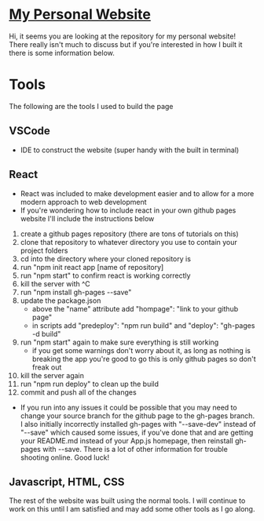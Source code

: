 # [My Personal Website](https://alex-zaykowski.github.io/)
Hi, it seems you are looking at the repository for my personal website! There really isn't much to discuss but if you're interested in how I built it there is some information below.

# Tools
The following are the tools I used to build the page
## VSCode
- IDE to construct the website (super handy with the built in terminal)

## React
- React was included to make development easier and to allow for a more modern approach to web development
- If you're wondering how to include react in your own github pages website I'll include the instructions below
1. create a github pages repository (there are tons of tutorials on this)
2. clone that repository to whatever directory you use to contain your project folders
3. cd into the directory where your cloned repository is 
4. run "npm init react app [name of repository]
5. run "npm start" to confirm react is working correctly
6. kill the server with ^C
7. run "npm install gh-pages --save"
8. update the package.json
    * above the "name" attribute add "hompage": "link to your github page"
    * in scripts add "predeploy": "npm run build" and "deploy": "gh-pages -d build"
9. run "npm start" again to make sure everything is still working
    * if you get some warnings don't worry about it, as long as nothing is breaking the app you're good to go this is only github pages so don't freak out
10. kill the server again
11. run "npm run deploy" to clean up the build
12. commit and push all of the changes

- If you run into any issues it could be possible that you may need to change your source branch for the github page to the gh-pages branch. I also initially incorrectly installed gh-pages with "--save-dev" instead of "--save" which caused some issues, if you've done that and are getting your README.md instead of your App.js homepage, then reinstall gh-pages with --save. There is a lot of other information for trouble shooting online. Good luck!

## Javascript, HTML, CSS
The rest of the website was built using the normal tools. I will continue to work on this until I am satisfied and may add some other tools as I go along. 
